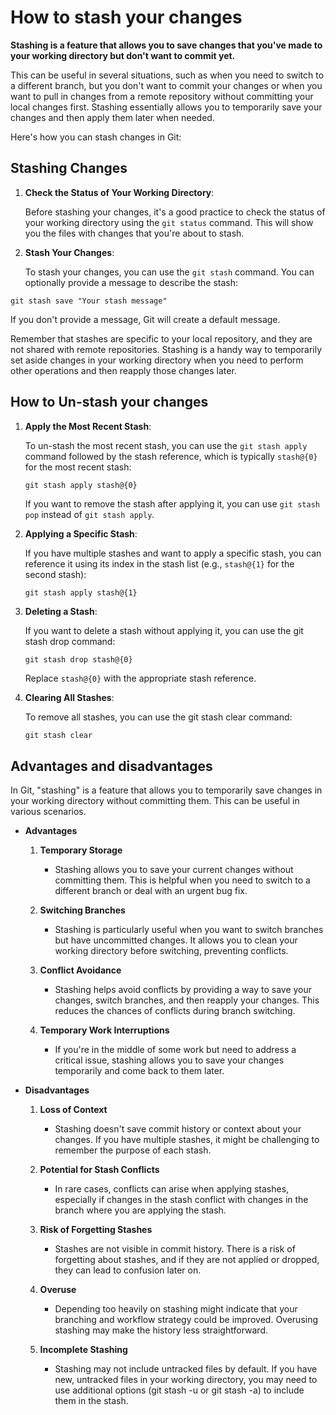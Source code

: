 # How to stash your changes

**Stashing is a feature that allows you to save changes that you've made to your working directory but don't want to commit yet.** 

This can be useful in several situations, such as when you need to switch to a different branch, but you don't want to commit your changes or when you want to pull in changes from a remote repository without committing your local changes first. Stashing essentially allows you to temporarily save your changes and then apply them later when needed.

Here's how you can stash changes in Git:

## Stashing Changes

1. **Check the Status of Your Working Directory**:

    Before stashing your changes, it's a good practice to check the status of your working directory using the `git status` command. This will show you the files with changes that you're about to stash.

2. **Stash Your Changes**:

    To stash your changes, you can use the `git stash` command. You can optionally provide a message to describe the stash:

```shell
git stash save "Your stash message"
```
If you don't provide a message, Git will create a default message.

Remember that stashes are specific to your local repository, and they are not shared with remote repositories. Stashing is a handy way to temporarily set aside changes in your working directory when you need to perform other operations and then reapply those changes later.

## How to Un-stash your changes

1. **Apply the Most Recent Stash**:

   To un-stash the most recent stash, you can use the `git stash apply` command followed by the stash reference, which is typically `stash@{0}` for the most recent stash:

    ```shell
    git stash apply stash@{0}
    ```

   If you want to remove the stash after applying it, you can use `git stash pop` instead of `git stash apply`.

2. **Applying a Specific Stash**:

   If you have multiple stashes and want to apply a specific stash, you can reference it using its index in the stash list (e.g., `stash@{1}` for the second stash):

    ```shell
    git stash apply stash@{1}
    ```
3. **Deleting a Stash**:

   If you want to delete a stash without applying it, you can use the git stash drop command:

    ```shell
    git stash drop stash@{0}
    ```
   Replace `stash@{0}` with the appropriate stash reference.

4. **Clearing All Stashes**:

   To remove all stashes, you can use the git stash clear command:
    ```java
    git stash clear
    ```

## Advantages and disadvantages

In Git, "stashing" is a feature that allows you to temporarily save changes in your working directory without committing them. This can be useful in various scenarios.

- **Advantages**

  1. **Temporary Storage**

     - Stashing allows you to save your current changes without committing them. This is helpful when you need to switch to a different branch or deal with an urgent bug fix.

  2. **Switching Branches**

     - Stashing is particularly useful when you want to switch branches but have uncommitted changes. It allows you to clean your working directory before switching, preventing conflicts.

  3. **Conflict Avoidance**

     - Stashing helps avoid conflicts by providing a way to save your changes, switch branches, and then reapply your changes. This reduces the chances of conflicts during branch switching.

  4. **Temporary Work Interruptions**

     - If you're in the middle of some work but need to address a critical issue, stashing allows you to save your changes temporarily and come back to them later.

- **Disadvantages**

  1. **Loss of Context**

     - Stashing doesn't save commit history or context about your changes. If you have multiple stashes, it might be challenging to remember the purpose of each stash.

  2. **Potential for Stash Conflicts**

     - In rare cases, conflicts can arise when applying stashes, especially if changes in the stash conflict with changes in the branch where you are applying the stash.

  3. **Risk of Forgetting Stashes**

     - Stashes are not visible in commit history. There is a risk of forgetting about stashes, and if they are not applied or dropped, they can lead to confusion later on.

  4. **Overuse**

     - Depending too heavily on stashing might indicate that your branching and workflow strategy could be improved. Overusing stashing may make the history less straightforward.

  5. **Incomplete Stashing**

     - Stashing may not include untracked files by default. If you have new, untracked files in your working directory, you may need to use additional options (git stash -u or git stash -a) to include them in the stash.
